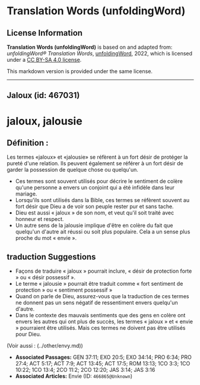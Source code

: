 # Translation Words (unfoldingWord)

## License Information

**Translation Words (unfoldingWord)** is based on and adapted from: _unfoldingWord® Translation Words_, [unfoldingWord](https://unfoldingword.org/utw), 2022, which is licensed under a [CC BY-SA 4.0 license](https://creativecommons.org/licenses/by-sa/4.0/legalcode.en).

This markdown version is provided under the same license.



--------------------------------

## Jaloux (id: 467031)

jaloux, jalousie
================

Définition :
------------

Les termes «jaloux» et «jalousie» se réfèrent à un fort désir de protéger la pureté d'une relation. Ils peuvent également se référer à un fort désir de garder la possession de quelque chose ou quelqu'un.

* Ces termes sont souvent utilisés pour décrire le sentiment de colère qu'une personne a envers un conjoint qui a été infidèle dans leur mariage.
* Lorsqu'ils sont utilisés dans la Bible, ces termes se réfèrent souvent au fort désir que Dieu a de voir son peuple rester pur et sans tache.
* Dieu est aussi « jaloux » de son nom, et veut qu'il soit traité avec honneur et respect.
* Un autre sens de la jalousie implique d'être en colère du fait que quelqu'un d'autre ait réussi ou soit plus populaire. Cela a un sense plus proche du mot « envie ».

traduction Suggestions
----------------------

* Façons de traduire « jaloux » pourrait inclure, « désir de protection forte » ou « désir possessif ».
* Le terme « jalousie » pourrait être traduit comme « fort sentiment de protection » ou « sentiment possessif »
* Quand on parle de Dieu, assurez\-vous que la traduction de ces termes ne donnent pas un sens négatif de ressentiment envers quelqu'un d'autre.
* Dans le contexte des mauvais sentiments que des gens en colère ont envers les autres qui ont plus de succès, les termes « jaloux » et « envie » pourraient être utilisés. Mais ces termes ne doivent pas être utilisés pour Dieu.

(Voir aussi : (../other/envy.md))

* **Associated Passages:** GEN 37:11; EXO 20:5; EXO 34:14; PRO 6:34; PRO 27:4; ACT 5:17; ACT 7:9; ACT 13:45; ACT 17:5; ROM 13:13; 1CO 3:3; 1CO 10:22; 1CO 13:4; 2CO 11:2; 2CO 12:20; JAS 3:14; JAS 3:16
* **Associated Articles:** Envie (ID: `466865@Unknown`)

